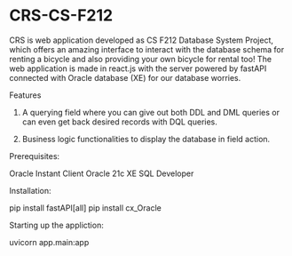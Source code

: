 # CRS-CS-F212
CRS is web application developed as CS F212 Database System Project, which offers an amazing interface to interact with the database schema for renting a bicycle and also providing your own bicycle for rental too! The web application is made in react.js with the server powered by fastAPI connected with Oracle database (XE) for our database worries.

Features

1. A querying field where you can give out both DDL and DML queries or can even get back desired records with DQL queries.

2. Business logic functionalities to display the database in field action.

Prerequisites:

  Oracle Instant Client
  Oracle 21c XE
  SQL Developer

Installation:
  
  pip install fastAPI[all]
  pip install cx_Oracle

Starting up the appliction:

  uvicorn app.main:app

